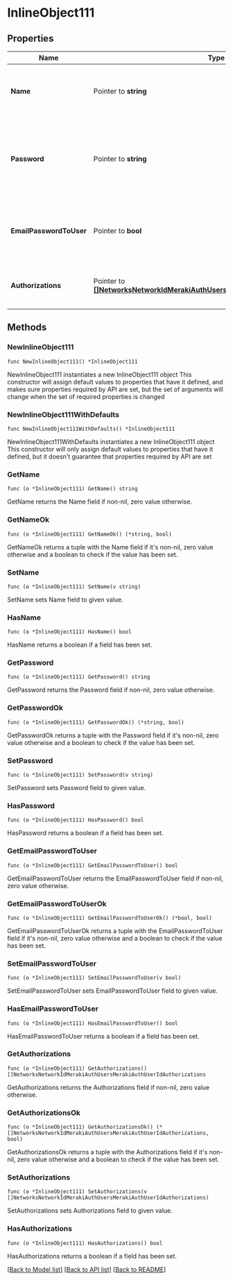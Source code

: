 # InlineObject111

## Properties

Name | Type | Description | Notes
------------ | ------------- | ------------- | -------------
**Name** | Pointer to **string** | Name of the user. Only allowed If the user is not Dashboard administrator. | [optional] 
**Password** | Pointer to **string** | The password for this user account. Only allowed If the user is not Dashboard administrator. | [optional] 
**EmailPasswordToUser** | Pointer to **bool** | Whether or not Meraki should email the password to user. Default is false. | [optional] 
**Authorizations** | Pointer to [**[]NetworksNetworkIdMerakiAuthUsersMerakiAuthUserIdAuthorizations**](NetworksNetworkIdMerakiAuthUsersMerakiAuthUserIdAuthorizations.md) | Authorization zones and expiration dates for the user. | [optional] 

## Methods

### NewInlineObject111

`func NewInlineObject111() *InlineObject111`

NewInlineObject111 instantiates a new InlineObject111 object
This constructor will assign default values to properties that have it defined,
and makes sure properties required by API are set, but the set of arguments
will change when the set of required properties is changed

### NewInlineObject111WithDefaults

`func NewInlineObject111WithDefaults() *InlineObject111`

NewInlineObject111WithDefaults instantiates a new InlineObject111 object
This constructor will only assign default values to properties that have it defined,
but it doesn't guarantee that properties required by API are set

### GetName

`func (o *InlineObject111) GetName() string`

GetName returns the Name field if non-nil, zero value otherwise.

### GetNameOk

`func (o *InlineObject111) GetNameOk() (*string, bool)`

GetNameOk returns a tuple with the Name field if it's non-nil, zero value otherwise
and a boolean to check if the value has been set.

### SetName

`func (o *InlineObject111) SetName(v string)`

SetName sets Name field to given value.

### HasName

`func (o *InlineObject111) HasName() bool`

HasName returns a boolean if a field has been set.

### GetPassword

`func (o *InlineObject111) GetPassword() string`

GetPassword returns the Password field if non-nil, zero value otherwise.

### GetPasswordOk

`func (o *InlineObject111) GetPasswordOk() (*string, bool)`

GetPasswordOk returns a tuple with the Password field if it's non-nil, zero value otherwise
and a boolean to check if the value has been set.

### SetPassword

`func (o *InlineObject111) SetPassword(v string)`

SetPassword sets Password field to given value.

### HasPassword

`func (o *InlineObject111) HasPassword() bool`

HasPassword returns a boolean if a field has been set.

### GetEmailPasswordToUser

`func (o *InlineObject111) GetEmailPasswordToUser() bool`

GetEmailPasswordToUser returns the EmailPasswordToUser field if non-nil, zero value otherwise.

### GetEmailPasswordToUserOk

`func (o *InlineObject111) GetEmailPasswordToUserOk() (*bool, bool)`

GetEmailPasswordToUserOk returns a tuple with the EmailPasswordToUser field if it's non-nil, zero value otherwise
and a boolean to check if the value has been set.

### SetEmailPasswordToUser

`func (o *InlineObject111) SetEmailPasswordToUser(v bool)`

SetEmailPasswordToUser sets EmailPasswordToUser field to given value.

### HasEmailPasswordToUser

`func (o *InlineObject111) HasEmailPasswordToUser() bool`

HasEmailPasswordToUser returns a boolean if a field has been set.

### GetAuthorizations

`func (o *InlineObject111) GetAuthorizations() []NetworksNetworkIdMerakiAuthUsersMerakiAuthUserIdAuthorizations`

GetAuthorizations returns the Authorizations field if non-nil, zero value otherwise.

### GetAuthorizationsOk

`func (o *InlineObject111) GetAuthorizationsOk() (*[]NetworksNetworkIdMerakiAuthUsersMerakiAuthUserIdAuthorizations, bool)`

GetAuthorizationsOk returns a tuple with the Authorizations field if it's non-nil, zero value otherwise
and a boolean to check if the value has been set.

### SetAuthorizations

`func (o *InlineObject111) SetAuthorizations(v []NetworksNetworkIdMerakiAuthUsersMerakiAuthUserIdAuthorizations)`

SetAuthorizations sets Authorizations field to given value.

### HasAuthorizations

`func (o *InlineObject111) HasAuthorizations() bool`

HasAuthorizations returns a boolean if a field has been set.


[[Back to Model list]](../README.md#documentation-for-models) [[Back to API list]](../README.md#documentation-for-api-endpoints) [[Back to README]](../README.md)


